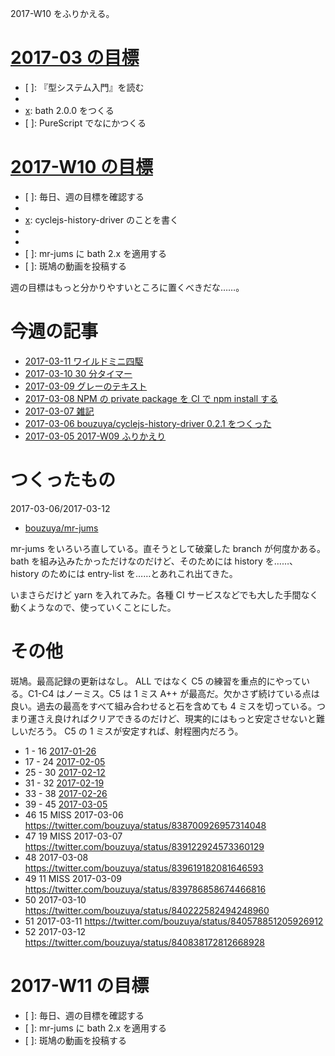 2017-W10 をふりかえる。

# [2017-03 の目標][2017-02-28]

- [ ]: 『型システム入門』を読む
- [x]: 斑鳩を続ける
- [x]: bath 2.0.0 をつくる
- [ ]: PureScript でなにかつくる

# [2017-W10 の目標][2017-03-05]

- [ ]: 毎日、週の目標を確認する
- [x]: 毎日、斑鳩をする
- [x]: cyclejs-history-driver のことを書く
- [x]: ザ・ゲームのことを書く
- [x]: 『イノベーションのジレンマ』のことを書く
- [ ]: mr-jums に bath 2.x を適用する
- [ ]: 斑鳩の動画を投稿する

週の目標はもっと分かりやすいところに置くべきだな……。

# 今週の記事

- [2017-03-11 ワイルドミニ四駆][2017-03-11]
- [2017-03-10 30 分タイマー][2017-03-10]
- [2017-03-09 グレーのテキスト][2017-03-09]
- [2017-03-08 NPM の private package を CI で npm install する][2017-03-08]
- [2017-03-07 雑記][2017-03-07]
- [2017-03-06 bouzuya/cyclejs-history-driver 0.2.1 をつくった][2017-03-06]
- [2017-03-05 2017-W09 ふりかえり][2017-03-05]

# つくったもの

2017-03-06/2017-03-12

- [bouzuya/mr-jums][]

mr-jums をいろいろ直している。直そうとして破棄した branch が何度かある。 bath を組み込みたかっただけなのだけど、そのためには history を……、 history のためには entry-list を……とあれこれ出てきた。

いまさらだけど yarn を入れてみた。各種 CI サービスなどでも大した手間なく動くようなので、使っていくことにした。

# その他

斑鳩。最高記録の更新はなし。 ALL ではなく C5 の練習を重点的にやっている。C1-C4 はノーミス。C5 は 1 ミス A++ が最高だ。欠かさず続けている点は良い。過去の最高をすべて組み合わせると石を含めても 4 ミスを切っている。つまり運さえ良ければクリアできるのだけど、現実的にはもっと安定させないと難しいだろう。 C5 の 1 ミスが安定すれば、射程圏内だろう。

- 1 - 16 [2017-01-26][]
- 17 - 24 [2017-02-05][]
- 25 - 30 [2017-02-12][]
- 31 - 32 [2017-02-19][]
- 33 - 38 [2017-02-26][]
- 39 - 45 [2017-03-05][]
- 46 15 MISS 2017-03-06 https://twitter.com/bouzuya/status/838700926957314048
- 47 19 MISS 2017-03-07 https://twitter.com/bouzuya/status/839122924573360129
- 48 2017-03-08 https://twitter.com/bouzuya/status/839619182081646593
- 49 11 MISS 2017-03-09 https://twitter.com/bouzuya/status/839786858674466816
- 50 2017-03-10 https://twitter.com/bouzuya/status/840222582494248960
- 51 2017-03-11 https://twitter.com/bouzuya/status/840578851205926912
- 52 2017-03-12 https://twitter.com/bouzuya/status/840838172812668928

# 2017-W11 の目標

- [ ]: 毎日、週の目標を確認する
- [ ]: mr-jums に bath 2.x を適用する
- [ ]: 斑鳩の動画を投稿する

[2017-01-26]: http://blog.bouzuya.net/2017/01/26/
[2017-02-05]: http://blog.bouzuya.net/2017/02/05/
[2017-02-12]: http://blog.bouzuya.net/2017/02/12/
[2017-02-19]: http://blog.bouzuya.net/2017/02/19/
[2017-02-26]: http://blog.bouzuya.net/2017/02/26/
[2017-02-28]: http://blog.bouzuya.net/2017/02/28/
[2017-03-05]: http://blog.bouzuya.net/2017/03/05/
[2017-03-06]: http://blog.bouzuya.net/2017/03/06/
[2017-03-07]: http://blog.bouzuya.net/2017/03/07/
[2017-03-08]: http://blog.bouzuya.net/2017/03/08/
[2017-03-09]: http://blog.bouzuya.net/2017/03/09/
[2017-03-10]: http://blog.bouzuya.net/2017/03/10/
[2017-03-11]: http://blog.bouzuya.net/2017/03/11/
[bouzuya/mr-jums]: https://github.com/bouzuya/mr-jums
